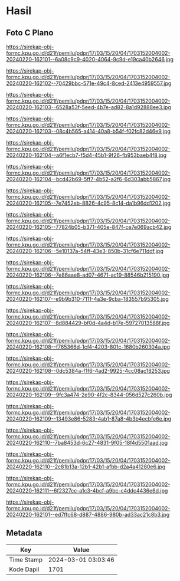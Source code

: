 # Hasil

## Foto C Plano

https://sirekap-obj-formc.kpu.go.id/d21f/pemilu/pdpr/17/03/15/20/04/1703152004002-20240220-162101--6a08c9c9-4020-4064-9c9d-e19ca40b2646.jpg

https://sirekap-obj-formc.kpu.go.id/d21f/pemilu/pdpr/17/03/15/20/04/1703152004002-20240220-162102--70429bbc-571e-49c4-8ced-2413e4959557.jpg

https://sirekap-obj-formc.kpu.go.id/d21f/pemilu/pdpr/17/03/15/20/04/1703152004002-20240220-162103--6528a53f-5eed-4b7e-ad82-8a1d92888ee3.jpg

https://sirekap-obj-formc.kpu.go.id/d21f/pemilu/pdpr/17/03/15/20/04/1703152004002-20240220-162103--08c4b565-a414-40a8-b54f-f02fc82d46e9.jpg

https://sirekap-obj-formc.kpu.go.id/d21f/pemilu/pdpr/17/03/15/20/04/1703152004002-20240220-162104--a6f1ecb7-f5d4-45b1-9f26-fb953baeb4f8.jpg

https://sirekap-obj-formc.kpu.go.id/d21f/pemilu/pdpr/17/03/15/20/04/1703152004002-20240220-162104--bcd42b69-5ff7-4b52-a2f6-6d303abb5867.jpg

https://sirekap-obj-formc.kpu.go.id/d21f/pemilu/pdpr/17/03/15/20/04/1703152004002-20240220-162105--7e7452eb-8826-4c95-8c14-da1b96dd1202.jpg

https://sirekap-obj-formc.kpu.go.id/d21f/pemilu/pdpr/17/03/15/20/04/1703152004002-20240220-162105--77824b05-b371-405e-847f-ce7e069acb42.jpg

https://sirekap-obj-formc.kpu.go.id/d21f/pemilu/pdpr/17/03/15/20/04/1703152004002-20240220-162106--5e10137a-54ff-43e3-850b-31cf6e711ddf.jpg

https://sirekap-obj-formc.kpu.go.id/d21f/pemilu/pdpr/17/03/15/20/04/1703152004002-20240220-162106--7e86aae8-ad07-4671-ac19-88546b215190.jpg

https://sirekap-obj-formc.kpu.go.id/d21f/pemilu/pdpr/17/03/15/20/04/1703152004002-20240220-162107--e9b9b310-7111-4a3e-9cba-183557b95305.jpg

https://sirekap-obj-formc.kpu.go.id/d21f/pemilu/pdpr/17/03/15/20/04/1703152004002-20240220-162107--8d884429-bf0d-4a4d-b17e-59727013588f.jpg

https://sirekap-obj-formc.kpu.go.id/d21f/pemilu/pdpr/17/03/15/20/04/1703152004002-20240220-162108--f765366d-1cf4-4203-801c-1680b260304a.jpg

https://sirekap-obj-formc.kpu.go.id/d21f/pemilu/pdpr/17/03/15/20/04/1703152004002-20240220-162108--0dc5384a-f1f6-4ad2-9925-4cc08ac18253.jpg

https://sirekap-obj-formc.kpu.go.id/d21f/pemilu/pdpr/17/03/15/20/04/1703152004002-20240220-162109--9fc3a474-2e90-4f2c-8344-056d527c260b.jpg

https://sirekap-obj-formc.kpu.go.id/d21f/pemilu/pdpr/17/03/15/20/04/1703152004002-20240220-162109--13493e86-5283-4ab1-87a8-4b3b4ecbfe6e.jpg

https://sirekap-obj-formc.kpu.go.id/d21f/pemilu/pdpr/17/03/15/20/04/1703152004002-20240220-162110--7ba8453d-6c27-4831-9f05-18f4d5501aad.jpg

https://sirekap-obj-formc.kpu.go.id/d21f/pemilu/pdpr/17/03/15/20/04/1703152004002-20240220-162110--2c81b13a-12b1-42b1-afbb-d2a4a41280e6.jpg

https://sirekap-obj-formc.kpu.go.id/d21f/pemilu/pdpr/17/03/15/20/04/1703152004002-20240220-162111--6f2327cc-a1c3-4bcf-a9bc-c4ddc4436e6d.jpg

https://sirekap-obj-formc.kpu.go.id/d21f/pemilu/pdpr/17/03/15/20/04/1703152004002-20240220-162101--ed7ffc68-d887-4886-980b-ad33ac21c8b3.jpg


## Metadata

| Key        | Value               |
| ---------- | ------------------- |
| Time Stamp | 2024-03-01 03:03:46 |
| Kode Dapil | 1701                |




